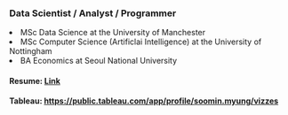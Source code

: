 ### Data Scientist / Analyst / Programmer

<p><li>MSc Data Science at the University of Manchester</li>
<li>MSc Computer Science (Artificlai Intelligence) at the University of Nottingham</li>
<li>BA Economics at Seoul National University</li></p>

#### Resume: [Link](https://github.com/soominmyung/resume/blob/main/CV_Soomin_Myung.pdf)
#### Tableau: https://public.tableau.com/app/profile/soomin.myung/vizzes
